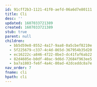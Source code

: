 ```yaml
---
id: 91cff2b3-1121-41f0-aefd-06a6d7e80111
title: Cli
desc: ''
updated: 1607033721389
created: 1607033721389
stub: true
parent: null
children:
  - bb5d59e8-8552-4a17-9aa8-0a5cbef8210e
  - 5f225679-c337-4c4d-865d-367954b35d20
  - ec16222c-a846-4722-8be3-dc41faf6ab22
  - 82d4605e-b0df-40ac-9d6d-72684f963ee5
  - ba7a1803-fe6f-4a4c-80ad-42dceddc8a7e
nav_order: 7
fname: cli
hpath: cli
---
```



